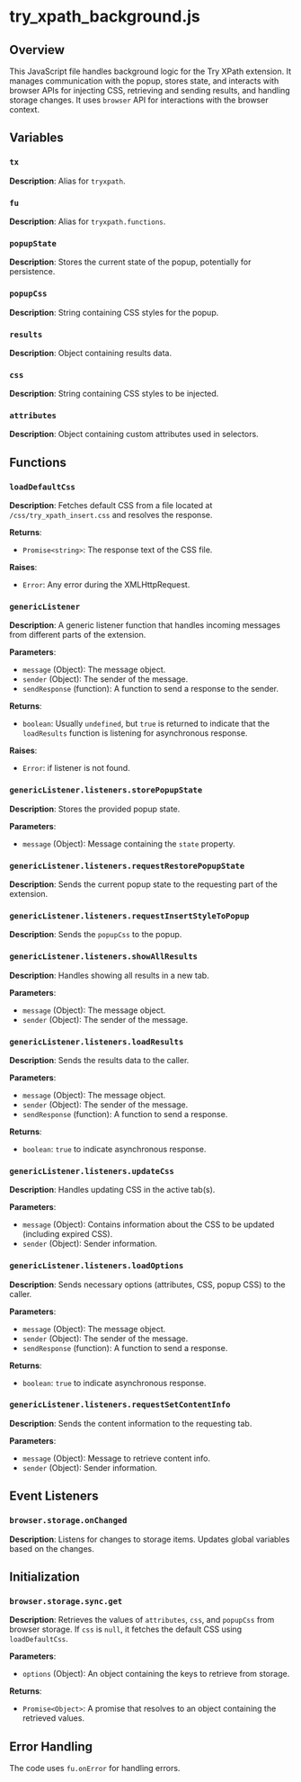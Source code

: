 # try_xpath_background.js

## Overview

This JavaScript file handles background logic for the Try XPath extension. It manages communication with the popup, stores state, and interacts with browser APIs for injecting CSS, retrieving and sending results, and handling storage changes.  It uses `browser` API for interactions with the browser context.


## Variables

### `tx`

**Description**: Alias for `tryxpath`.

### `fu`

**Description**: Alias for `tryxpath.functions`.

### `popupState`

**Description**: Stores the current state of the popup, potentially for persistence.

### `popupCss`

**Description**: String containing CSS styles for the popup.

### `results`

**Description**: Object containing results data.

### `css`

**Description**: String containing CSS styles to be injected.

### `attributes`

**Description**: Object containing custom attributes used in selectors.


## Functions

### `loadDefaultCss`

**Description**: Fetches default CSS from a file located at `/css/try_xpath_insert.css` and resolves the response.

**Returns**:
- `Promise<string>`: The response text of the CSS file.

**Raises**:
- `Error`: Any error during the XMLHttpRequest.


### `genericListener`

**Description**:  A generic listener function that handles incoming messages from different parts of the extension.

**Parameters**:
- `message` (Object): The message object.
- `sender` (Object):  The sender of the message.
- `sendResponse` (function): A function to send a response to the sender.

**Returns**:
- `boolean`: Usually `undefined`, but `true` is returned to indicate that the `loadResults` function is listening for asynchronous response.

**Raises**:
- `Error`: if listener is not found.


### `genericListener.listeners.storePopupState`

**Description**: Stores the provided popup state.

**Parameters**:
- `message` (Object): Message containing the `state` property.


### `genericListener.listeners.requestRestorePopupState`

**Description**: Sends the current popup state to the requesting part of the extension.


### `genericListener.listeners.requestInsertStyleToPopup`

**Description**: Sends the `popupCss` to the popup.


### `genericListener.listeners.showAllResults`

**Description**: Handles showing all results in a new tab.

**Parameters**:
- `message` (Object): The message object.
- `sender` (Object): The sender of the message.


### `genericListener.listeners.loadResults`

**Description**: Sends the results data to the caller.

**Parameters**:
- `message` (Object): The message object.
- `sender` (Object): The sender of the message.
- `sendResponse` (function): A function to send a response.

**Returns**:
- `boolean`: `true` to indicate asynchronous response.


### `genericListener.listeners.updateCss`

**Description**: Handles updating CSS in the active tab(s).

**Parameters**:
- `message` (Object): Contains information about the CSS to be updated (including expired CSS).
- `sender` (Object): Sender information.


### `genericListener.listeners.loadOptions`

**Description**: Sends necessary options (attributes, CSS, popup CSS) to the caller.

**Parameters**:
- `message` (Object): The message object.
- `sender` (Object): The sender of the message.
- `sendResponse` (function): A function to send a response.

**Returns**:
- `boolean`: `true` to indicate asynchronous response.


### `genericListener.listeners.requestSetContentInfo`

**Description**: Sends the content information to the requesting tab.

**Parameters**:
- `message` (Object): Message to retrieve content info.
- `sender` (Object): Sender information.



## Event Listeners

### `browser.storage.onChanged`

**Description**: Listens for changes to storage items. Updates global variables based on the changes.



## Initialization

### `browser.storage.sync.get`

**Description**: Retrieves the values of `attributes`, `css`, and `popupCss` from browser storage. If `css` is `null`, it fetches the default CSS using `loadDefaultCss`.

**Parameters**:
- `options` (Object): An object containing the keys to retrieve from storage.

**Returns**:
- `Promise<Object>`: A promise that resolves to an object containing the retrieved values.


## Error Handling

The code uses `fu.onError` for handling errors.